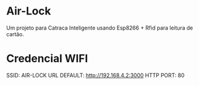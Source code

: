 # Air-Lock
Um projeto para Catraca Inteligente usando Esp8266 + Rfid para leitura de cartão.


# Credencial WIFI 
SSID: AIR-LOCK
URL DEFAULT: http://192.168.4.2:3000
HTTP PORT: 80
